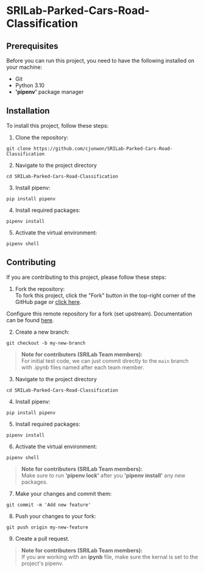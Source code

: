 # SRILab-Parked-Cars-Road-Classification
 
## Prerequisites
Before you can run this project, you need to have the following installed on your machine:
- Git
- Python 3.10
- **'pipenv'** package manager

## Installation

To install this project, follow these steps:

1. Clone the repository:
```
git clone https://github.com/cjunwon/SRILab-Parked-Cars-Road-Classification
```

2. Navigate to the project directory

```
cd SRILab-Parked-Cars-Road-Classification
```

3. Install pipenv:

```
pip install pipenv
```

4. Install required packages:
```
pipenv install
```

5. Activate the virtual environment:
```
pipenv shell
```

## Contributing
If you are contributing to this project, please follow these steps:

1. Fork the repository: <br />
To fork this project, click the "Fork" button in the top-right corner of the GitHub page or [click here](https://github.com/cjunwon/SRILab-Parked-Cars-Road-Classification).

Configure this remote repository for a fork (set upstream). Documentation can be found [here](https://docs.github.com/en/pull-requests/collaborating-with-pull-requests/working-with-forks/configuring-a-remote-repository-for-a-fork).

2. Create a new branch:
```
git checkout -b my-new-branch
```
> **Note for contributers (SRILab Team members):** <br />
For initial test code, we can just commit directly to the ```main``` branch with .ipynb files named after each team member.

3. Navigate to the project directory

```
cd SRILab-Parked-Cars-Road-Classification
```

4. Install pipenv:

```
pip install pipenv
```

5. Install required packages:
```
pipenv install
```

6. Activate the virtual environment:
```
pipenv shell
```

> **Note for contributers (SRILab Team members):** <br />
Make sure to run **'pipenv lock'** after you **'pipenv install'** any new packages.

7. Make your changes and commit them:
```
git commit -m 'Add new feature'
```
8. Push your changes to your fork:
```
git push origin my-new-feature
```
9. Create a pull request.

> **Note for contributers (SRILab Team members):** <br />
If you are working with an **ipynb** file, make sure the kernal is set to the project's pipenv.
